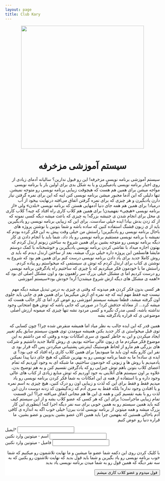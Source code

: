 ```yaml
---
layout: page
title: Club Kary
---
```


<center>
	<img src="https://raw.githubusercontent.com/pmkary/pmkary.github.io/master/Graphics/club/logo.png" width="400"></img>
	<h1>سیستم آموزشی مزخرفه</h1>
</center>

<p align="right">سیستم آموزشی برنامه نویسی مزخرفه!
این رو قبول ندارین؟ سالیانه آدمای زیادی از روی اجبار برنامه نویسی یادمیگیرن و یا به شکل بدی برای اولین بار با برنامه نویسی مواجه میشن برای همین هم هست که هیچوقت زیبایی برنامه نویسی رو متوجه نمیشن. تنها دلیلی که این آدما مجبور میشن برنامه نویسی کنن اینه که این برای نمره گرفتن نیاز دارن یادبگیرن و هر چیزی که برای نمره گرفتن اتفاق می‌افته درنهایت بیخود از آب درمیاد! برای همین هم همه جای دنیا آدمهایی هستن که برنامه نویسی «بلدن» ولی «از برنامه نویسی «هیچی» نفهمیدن! برای همین هم کلاب کاری راه افتاد که چیه؟ کلاب کاری ی محل برای انجام شدن ی جنبشه بزرگه! یه چیزی که باعث میشه دیگه کسی نمونه که از کد زدن بدش بیاد! ایده خیلی سادست. برای این که زیبایی برنامه نویسی رو یادبگیرین باید از ی زبون قشنگ استفاده کنین که ساده باشه و شما بتونین با نوشتن پروژه های باحال برنامه نویسی رو یادبگیرین! راستش من خیلی وقت پیش به این فکر کرده بودم که نمیشه با برنامه نویسی مستقیم برنامه نویسی رو یاد داد، شما باید با انجام دادن ی کار دیگه برنامه نویسی رو متوجه بشین برای همین شروع به ساختن زبونم ارندل کردم که بهتون اجازه میداد با نقاشی کردن برنامه نویسی یادبگیرین و خوشبختانه با کمک دوستم مایشا هانسلمن این پروژه داره خیلی بزرگ میشه، بعد از ساختن ارندل دیدم که باید ی روش کاملا جدید برای یاد دادن برنامه نویسی درست کنم برای همین هم بود که شروع به نوشتن ی کتاب برای ارندل کردم که توش ی سیستمی که میخواستم رو پیاده کردم. راستش ما با خودمون فکر میکردیم که با چیزی که ساختیم راه یادگرفتن برنامه نویسی رو درست کردیم اما ی مشکل خیلی بزرگ سر راهمون بود و اون مشکل اصلی ای بود که همه ی مشکل های دیگه ازش شروع میشدن! آره! خودش بود«سیستم آموزشی!»
<br><br>
هر کسی بدون فکر کردن هم میدونه که وقتی ی چیزی به درس تبدیل میشه دیگه مهم نیست چیه فقط مهم اینه که چه نمره ای ازش میگیریم! برای همین هم ی جایی باید جلوی اون گرفته میشد، قطعا نمیشه سیستم آموزشی رو عوض کرد اما ی کار جالب هست که میشه کرد… از معادله حذفش کرد! در صورتی که جایی باشه که توش هیچ امتحانی وجود نداشته باشه، کسی مدرک نگیره و کسی مردود نشه تنها چیزی که میمونه ارزش اصلی موضوعی ی که قراره یادگرفته بشه
<br><br>
همین قدر که این ایده جالب به نظر میاد اما همیشه منقرض شده چرا؟ چون کسایی که توی قبل میخواستن ی کار جدید بکنن همیشه میومدن توی همون سیستم سابق یکم تغییر ایجاد میکردن و این به خاطر کمبود ی سری امکانات بوده و وقتی که من داشتم به این موضوع فکر میکردم ما ی زبون عالی ساخته بودیم، ی روش کاملا جدید داشتیم و شرکت های بزرگی هم مارو از لحاظ هوستینگ اینترنتی پشتیبانی میکردنن پس اگه قرار بود ی نفر این کارو بکنه اون باید ما میبودیم! برای همین کلاب کاری راه افتاد که چی بود؟ ی ایده ی ساده! ما به شما برنامه نویسی رو به بهترین شکلی که هیچ جای دنیا پیدا نمیکنن یادمیدیم با روش ها و زبونی که خودمون ساختیم، ما شبکه ای به وجود آوردیم که تمام اعضای کلاب بتونن باهم توش چیزایی رو که یادگرفتن تقسیم کنن و به هم توضیح بدن، علاوه بر اون سیستم های آنلاینی به جود آوردیم که توش منابع زیادی از کتاب های عالی وجود داره و با استفاده از همه ی این امکانات به شما فکر کردن برنامه نویسی رو یاد میدیم فقط و فقط برای این که لذت و زیبایی اون رو درک کنین، هیچ چیزی به اسم نمره و یا افتادن وجود نداره! بلکه فقط یه سری آدم که زندگیشون کد زدنه دوست دارن این لذت رو با بقیه تقسیم کنن و همه ی این ها هم مجانی اتفاق می‌افته چرا؟ این قسمت تمام زیبایی ماجراست! برای این که هر کسی که عضو کلاب بشه و از این سیستم کیف کنه باید همین سیستم رو به همین خوبی برای سه نفر دیگه اجرا کنه! اینطوری این کار بزرگ میشه و همه میتونن از برنامه نویسی لذت ببرن! خیلی خوب اگه به اندازه ی کافی آدم باحالی هستین که بفهمین چرا باید همین الان عضو بشین بدویین و عضو بشین، ما قراره دنیا رو عوض کنیم</p>

<!-- Begin MailChimp Signup Form -->
<link href="//cdn-images.mailchimp.com/embedcode/classic-081711.css" rel="stylesheet" type="text/css">
<style type="text/css">
	#mc_embed_signup{background:#fff; clear:left; font:14px Helvetica,Arial,sans-serif; }
	/* Add your own MailChimp form style overrides in your site stylesheet or in this style block.
	   We recommend moving this block and the preceding CSS link to the HEAD of your HTML file. */
</style>
<div id="mc_embed_signup">
<form action="//kary.us9.list-manage.com/subscribe/post?u=0f83ca1af2318eecf6a68642d&amp;id=f4e9f4be88" method="post" id="mc-embedded-subscribe-form" name="mc-embedded-subscribe-form" class="validate" target="_blank" novalidate>
    <div id="mc_embed_signup_scroll">
<div class="mc-field-group">
	<label for="mce-EMAIL" align="right">ایمیل<span class="asterisk">*</span>
</label>
	<input type="email" value="" name="EMAIL" class="required email" id="mce-EMAIL">
</div>
<div class="mc-field-group">
	<label for="mce-FNAME" align="right">اسم - میتونین وارد نکنین</label>
	<input type="text" value="" name="FNAME" class="" id="mce-FNAME">
</div>
<div class="mc-field-group">
	<label for="mce-LNAME" align="right">فامیل - میتونین وارد نکنین</label>
	<input type="text" value="" name="LNAME" class="" id="mce-LNAME">
</div>
	<div id="mce-responses" class="clear">
		<div class="response" id="mce-error-response" style="display:none"></div>
		<div class="response" id="mce-success-response" style="display:none"></div>
	</div> 
    <div style="position: absolute; left: -5000px;"><input type="text" name="b_0f83ca1af2318eecf6a68642d_f4e9f4be88" tabindex="-1" value=""></div>
    <p align="right">با کلیک کردن روی این دکمه شما عضو ما میشین و ما نهایت تلاشمون رو میکنیم که شما خوب برنامه نویسی رو یاد بگیرین و شما باید قول بدید که نهایت تلاشتون رو بکنین که به سه نفر دیگه که همین قول رو به شما میدن برنامه نویسی یاد بدید</p>
    <div class="clear" align="right"><input type="submit" value="قول میدوم و عضو کلاب کاری میشم" name="subscribe" id="mc-embedded-subscribe" class="button"></div>
    </div>
</form>
</div>

<!--End mc_embed_signup-->